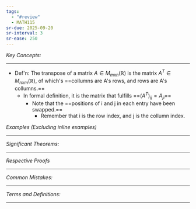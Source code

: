 ```yaml
---
tags:
  - "#review"
  - MATH115
sr-due: 2025-09-20
sr-interval: 3
sr-ease: 250
---
```

*Key Concepts:*
___

- Def'n: The transpose of a matrix $A \in M_{mxn}(\mathbb{R})$ is the matrix $A^T \in M_{nxm}(\mathbb{R})$, of which's ==collumns are A's rows, and rows are A's collumns.==
	- In formal definition, it is the matrix that fulfills ==$(A^T)_{ij} = A_{ji}$==
		- Note that the ==positions of i and j in each entry have been swapped.==
			- Remember that i is the row index, and j is the collumn index.

*Examples (Excluding inline examples)* 
___

*Significant Theorems:*
___

*Respective Proofs*
___

*Common Mistakes:*
___

*Terms and Definitions:*
___


